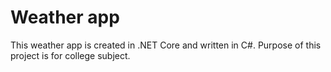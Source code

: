 # Weather app

This weather app is created in .NET Core and written in C#.
Purpose of this project is for college subject.


